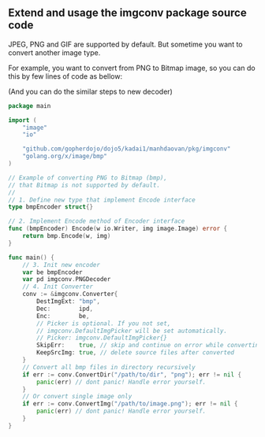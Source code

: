 ## Extend and usage the imgconv package source code

JPEG, PNG and GIF are supported by default.
But sometime you want to convert another image type.

For example, you want to convert from PNG to Bitmap image,
so you can do this by few lines of code as bellow:

(And you can do the similar steps to new decoder)

```go
package main

import (
	"image"
	"io"

	"github.com/gopherdojo/dojo5/kadai1/manhdaovan/pkg/imgconv"
	"golang.org/x/image/bmp"
)

// Example of converting PNG to Bitmap (bmp),
// that Bitmap is not supported by default.
//
// 1. Define new type that implement Encode interface
type bmpEncoder struct{}

// 2. Implement Encode method of Encoder interface
func (bmpEncoder) Encode(w io.Writer, img image.Image) error {
	return bmp.Encode(w, img)
}

func main() {
	// 3. Init new encoder
	var be bmpEncoder
	var pd imgconv.PNGDecoder
	// 4. Init Converter
	conv := &imgconv.Converter{
		DestImgExt: "bmp",
		Dec:        ipd,
		Enc:        be,
		// Picker is optional. If you not set,
		// imgconv.DefaultImgPicker will be set automatically.
		// Picker: imgconv.DefaultImgPicker{}
		SkipErr:    true, // skip and continue on error while converting
		KeepSrcImg: true, // delete source files after converted
	}
	// Convert all bmp files in directory recursively
	if err := conv.ConvertDir("/path/to/dir", "png"); err != nil {
		panic(err) // dont panic! Handle error yourself.
	}
	// Or convert single image only
	if err := conv.ConvertImg("/path/to/image.png"); err != nil {
		panic(err) // dont panic! Handle error yourself.
	}
}
```
